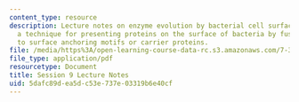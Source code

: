 ```yaml
---
content_type: resource
description: Lecture notes on enzyme evolution by bacterial cell surface display,
  a technique for presenting proteins on the surface of bacteria by fusing the proteins
  to surface anchoring motifs or carrier proteins.
file: /media/https%3A/open-learning-course-data-rc.s3.amazonaws.com/7-344-directed-evolution-engineering-biocatalysts-spring-2008/5dafc89dea5dc53e737e03319b6e40cf_ses9_ln.pdf
file_type: application/pdf
resourcetype: Document
title: Session 9 Lecture Notes
uid: 5dafc89d-ea5d-c53e-737e-03319b6e40cf
---
```

